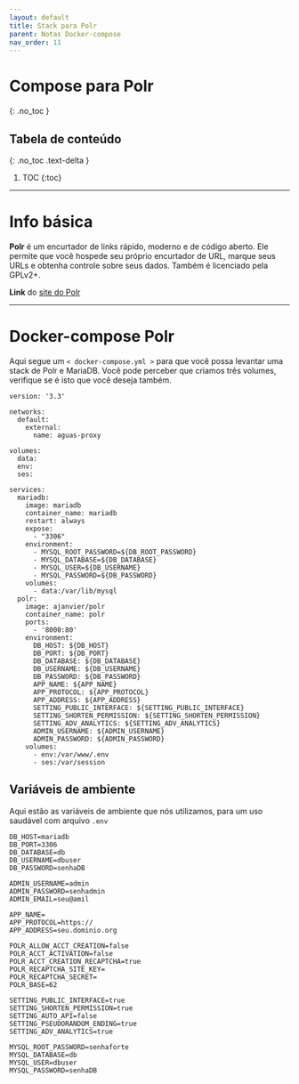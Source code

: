```yaml
---
layout: default
title: Stack para Polr
parent: Notas Docker-compose
nav_order: 11
---
```


# Compose para Polr
{: .no_toc }

## Tabela de conteúdo
{: .no_toc .text-delta }

1. TOC
{:toc}

---

# Info básica
**Polr** é um encurtador de links rápido, moderno e de código aberto. Ele permite que você hospede seu próprio encurtador de URL, marque seus URLs e obtenha controle sobre seus dados. Também é licenciado pela GPLv2+.

**Link** do [site do Polr](https://polrproject.org/)

---

# Docker-compose Polr

Aqui segue um `< docker-compose.yml >` para que você possa levantar uma stack de Polr e MariaDB. Você pode perceber que criamos três volumes, verifique se é isto que você deseja também.

<div class="code-example" markdown="1">

```
version: '3.3'

networks:
  default:
    external:
      name: aguas-proxy

volumes:
  data:
  env:
  ses:

services:
  mariadb:
    image: mariadb
    container_name: mariadb
    restart: always
    expose:
      - "3306"
    environment:
      - MYSQL_ROOT_PASSWORD=${DB_ROOT_PASSWORD}
      - MYSQL_DATABASE=${DB_DATABASE}
      - MYSQL_USER=${DB_USERNAME}
      - MYSQL_PASSWORD=${DB_PASSWORD}
    volumes:
      - data:/var/lib/mysql
  polr:
    image: ajanvier/polr
    container_name: polr
    ports:
      - '8000:80'
    environment:
      DB_HOST: ${DB_HOST}
      DB_PORT: ${DB_PORT}
      DB_DATABASE: ${DB_DATABASE}
      DB_USERNAME: ${DB_USERNAME}
      DB_PASSWORD: ${DB_PASSWORD}
      APP_NAME: ${APP_NAME}
      APP_PROTOCOL: ${APP_PROTOCOL}
      APP_ADDRESS: ${APP_ADDRESS}
      SETTING_PUBLIC_INTERFACE: ${SETTING_PUBLIC_INTERFACE}
      SETTING_SHORTEN_PERMISSION: ${SETTING_SHORTEN_PERMISSION}
      SETTING_ADV_ANALYTICS: ${SETTING_ADV_ANALYTICS}
      ADMIN_USERNAME: ${ADMIN_USERNAME}
      ADMIN_PASSWORD: ${ADMIN_PASSWORD}
    volumes:
      - env:/var/www/.env
      - ses:/var/session
```

</div>


## Variáveis de ambiente
Aqui estão as variáveis de ambiente que nós utilizamos, para um uso saudável com arquivo `.env`



```
DB_HOST=mariadb
DB_PORT=3306
DB_DATABASE=db
DB_USERNAME=dbuser
DB_PASSWORD=senhaDB

ADMIN_USERNAME=admin
ADMIN_PASSWORD=senhadmin
ADMIN_EMAIL=seu@amil

APP_NAME=
APP_PROTOCOL=https://
APP_ADDRESS=seu.dominio.org

POLR_ALLOW_ACCT_CREATION=false
POLR_ACCT_ACTIVATION=false
POLR_ACCT_CREATION_RECAPTCHA=true
POLR_RECAPTCHA_SITE_KEY=
POLR_RECAPTCHA_SECRET=
POLR_BASE=62

SETTING_PUBLIC_INTERFACE=true
SETTING_SHORTEN_PERMISSION=true
SETTING_AUTO_API=false
SETTING_PSEUDORANDOM_ENDING=true
SETTING_ADV_ANALYTICS=true

MYSQL_ROOT_PASSWORD=senhaforte
MYSQL_DATABASE=db
MYSQL_USER=dbuser
MYSQL_PASSWORD=senhaDB
```


